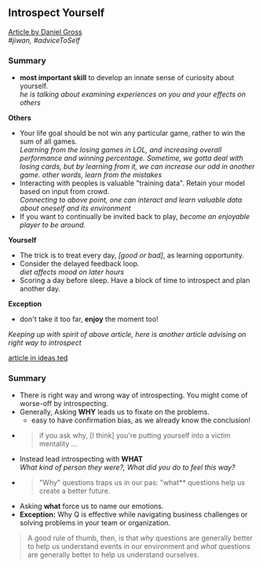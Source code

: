 
## Introspect Yourself ##
[Article by Daniel Gross](https://dcgross.com/introspect-yourself/)  
_#jiwan, #adviceToSelf_

### Summary ###
+ **most important skill** to develop an innate sense of curiosity about yourself.  
    _he is talking about examining experiences on you and your effects on others_  

    
**Others**
+ Your life goal should be not win any particular game, rather to win the sum of all games.   
    _Learning from the losing games in LOL, and increasing overall performance and winning percentage. Sometime, we gotta deal with losing cards, but by learning from it, we can increase our odd in another game. other words, learn from the mistakes_  
+ Interacting with peoples is valuable "training data". Retain your model based on input from crowd.  
    _Connecting to above point, one can interact and learn valuable data about oneself and its environment_  
+ If you want to continually be invited back to play, _become an enjoyable player to be around._  


**Yourself**
+ The trick is to treat every day, _[good or bad]_, as learning opportunity.
+ Consider the delayed feedback loop.  
    _diet affects mood on later hours_  
+ Scoring a day before sleep. Have a block of time to introspect and plan another day.  

**Exception**  
+ don't take it too far, **enjoy** the moment too!   

_Keeping up with spirit of above article, here is another article advising on right way to introspect_

[article in ideas.ted](https://ideas.ted.com/the-right-way-to-be-introspective-yes-theres-a-wrong-way/)  

### Summary ###

+ There is right way and wrong way of introspecting. You might come of worse-off by introspecting.
+ Generally, Asking **WHY** leads us to fixate on the problems.
    - easy to have confirmation bias, as we already know the conclusion!    
+ > if you ask why, [I think] you're putting yourself into a victim mentality ...
+ Instead lead introspecting with **WHAT**  
    _What kind of person they were?, What did you do to feel this way?_  
+ > "Why" questions traps us in our pas: "what** questions help us create a better future.  
+ Asking **what** force us to name our emotions.  
+ **Exception:** Why Q is effective while navigating business challenges or solving problems in your team or organization.

> A good rule of thumb, then, is that _why_ questions are generally better to help us understand events in our environment and _what_ questions are generally better to help us understand ourselves.

